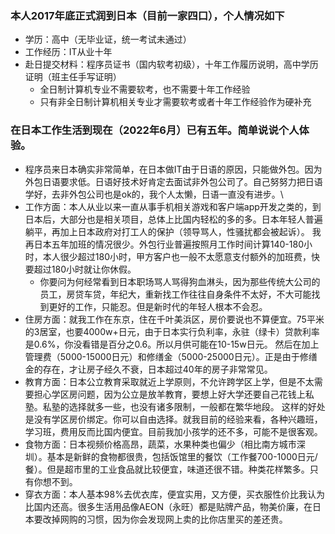 ### 本人2017年底正式润到日本（目前一家四口），个人情况如下

- 学历：高中（无毕业证，统一考试未通过）
- 工作经历：IT从业十年
- 赴日提交材料：程序员证书（国内软考初级），十年工作履历说明，高中学历证明（班主任手写证明）
  - 全日制计算机专业不需要软考，也不需要十年工作经验
  - 只有非全日制计算机相关专业才需要软考或者十年工作经验作为硬补充

### 在日本工作生活到现在（2022年6月）已有五年。简单说说个人体验。

- 程序员来日本确实非常简单，在日本做IT由于日语的原因，只能做外包。因为外包日语要求低。日语好技术好肯定去面试非外包公司了。自己努努力把日语学好，去非外包公司也是ok的，我个人太懒，日语一直没有进步。\
- 工作方面：本人从业以来一直从事手机相关游戏和客户端app开发之类的，到日本后，大部分也是相关项目，总体上比国内轻松的多的多。日本年轻人普遍躺平，再加上日本政府对打工人的保护（领导骂人，性骚扰都会被起诉）。
我再日本五年加班的情况很少。外包行业普遍按照月工作时间计算140-180小时，本人很少超过180小时，甲方客户也一般不太愿意支付额外的加班费，快要超过180小时就让你休假。
  - 你要问为何经常看到日本职场骂人骂得狗血淋头，因为那些传统大公司的员工，房贷车贷，年纪大，重新找工作往往自身条件不太好，不大可能找到更好的工作，只能忍。但是新时代的年轻人根本不会忍。
- 住房方面：就我工作在东京，住在千叶美浜区，房价要说也不算便宜。75平米的3居室，也要4000w+日元，由于日本实行负利率，永驻（绿卡）贷款利率是0.6%，你没看错是百分之0.6。所以月供可能在10-15w日元。
然后在加上管理费（5000-15000日元）和修缮金（5000-25000日元）。正是由于修缮金的存在，才让房子经久不衰，日本超过40年的房子非常常见。
- 教育方面：日本公立教育采取就近上学原则，不允许跨学区上学，但是不太需要担心学区房问题，因为公立是放羊教育，要想上好大学还要自己花钱上私塾。私塾的选择就多一些，也没有诸多限制，一般都在繁华地段。
这样的好处是没有学区房价绑定。你可以自由选择。就我目前的经验来看，各种兴趣班，学习班，费用反而比国内便宜。目前我加小孩学的还不多，可能不是很客观。
- 食物方面：日本视频价格高昂，蔬菜，水果种类也偏少（相比南方城市深圳）。基本是新鲜的食物都很贵，包括饭馆里的餐饮（工作餐700-1000日元/餐）。但是超市里的工业食品就比较便宜，味道还很不错。种类花样繁多。只有你想不到。
- 穿衣方面：本人基本98%去优衣库，便宜实用，又方便，买衣服性价比我认为比国内还高。很多生活用品像AEON（永旺）都是贴牌产品，物美价廉，在日本要改掉网购的习惯，因为你会发现网上卖的比你店里买的差还贵。
